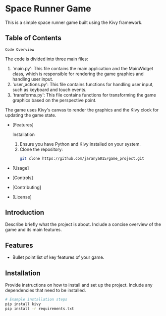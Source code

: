 # Space Runner Game

This is a simple space runner game built using the Kivy framework.

## Table of Contents

    Code Overview
The code is divided into three main files:

1. 'main.py': This file contains the main application and the MainWidget class, which is responsible for rendering the game graphics and handling user input.
2. 'user_actions.py': This file contains functions for handling user input, such as keyboard and touch events.
3. 'transforms.py': This file contains functions for transforming the game graphics based on the perspective point.

The game uses Kivy's canvas to render the graphics and the Kivy clock for updating the game state.

- [Features]
    
    Installation
    1. Ensure you have Python and Kivy installed on your system.
    2. Clone the repository:
        ```bash
        git clone https://github.com/jaranya015/game_project.git
        
- [Usage]
- [Controls]
- [Contributing]
- [License]

## Introduction

Describe briefly what the project is about. Include a concise overview of the game and its main features.

## Features

- Bullet point list of key features of your game.

## Installation

Provide instructions on how to install and set up the project. Include any dependencies that need to be installed.

```bash
# Example installation steps
pip install kivy
pip install -r requirements.txt
